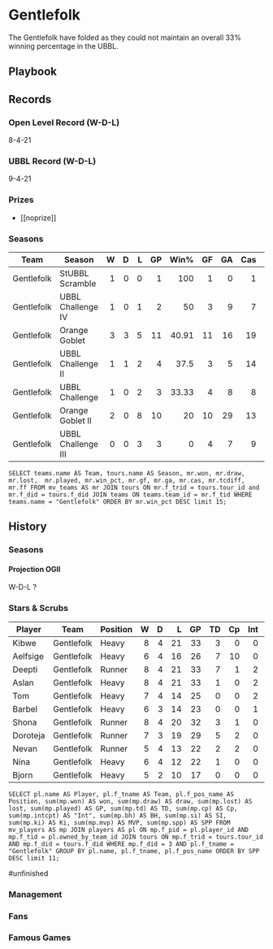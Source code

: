# Gentlefolk

The Gentlefolk have folded as they could not maintain an overall 33% winning percentage in the UBBL.

## Playbook



## Records

### Open Level Record (W-D-L)

8-4-21

### UBBL Record (W-D-L)

9-4-21

### Prizes

* [[noprize]]

### Seasons

| Team      | Season             | W  | D | L | GP | Win% | GF   | GA   | Cas  | CDif | FF   |
|-----------|--------------------|--:|--:|--:|---:|-----:|---:|---:|----:|-----:|---:|
| Gentlefolk | StUBBL Scramble    |    1 |    0 |    0 |      1 |     100 |    1 |    0 |    1 |      0 |    0 |
| Gentlefolk | UBBL Challenge IV  |    1 |    0 |    1 |      2 |      50 |    3 |    9 |    7 |      5 |    1 |
| Gentlefolk | Orange Goblet      |    3 |    3 |    5 |     11 | 40.91 |   11 |   16 |   19 |     -1 |    0 |
| Gentlefolk | UBBL Challenge II  |    1 |    1 |    2 |      4 |    37.5 |    3 |    5 |   14 |      3 |    0 |
| Gentlefolk | UBBL Challenge     |    1 |    0 |    2 |      3 | 33.33 |    4 |    8 |    8 |      2 |    1 |
| Gentlefolk | Orange Goblet II   |    2 |    0 |    8 |     10 |      20 |   10 |   29 |   13 |     -9 |   -2 |
| Gentlefolk | UBBL Challenge III |    0 |    0 |    3 |      3 |       0 |    4 |    7 |    9 |      4 |    0 |

`
SELECT teams.name AS Team, tours.name AS Season, mr.won, mr.draw, mr.lost, 	mr.played, mr.win_pct, mr.gf, mr.ga, mr.cas, mr.tcdiff,	mr.ff FROM mv_teams AS mr JOIN tours ON mr.f_trid = tours.tour_id and mr.f_did = tours.f_did JOIN teams ON teams.team_id = mr.f_tid WHERE teams.name = "Gentlefolk" ORDER BY mr.win_pct DESC limit 15;
`

## History


### Seasons


#### Projection OGII

W-D-L ?


### Stars & Scrubs

| Player           | Team        | Position      | W | D | L | GP | TD | Cp | Int | BH | SI | Ki | MVP | SPP |
|------------------|-------------|---------------|--:|--:|--:|---:|---:|---:|----:|---:|---:|---:|----:|----:|
| Kibwe     | Gentlefolk | Heavy     |    8 |    4 |   21 |   33 |    3 |    0 |    0 |    8 |    5 |    4 |    2 |   53 |
| Aelfsige | Gentlefolk | Heavy     |    6 |    4 |   16 |   26 |    7 |   10 |    0 |    4 |    1 |    1 |    2 |   53 |
| Deepti   | Gentlefolk | Runner |    8 |    4 |   21 |   33 |    7 |    1 |    2 |    0 |    0 |    0 |    3 |   41 |
| Aslan     | Gentlefolk | Heavy     |    8 |    4 |   21 |   33 |    1 |    0 |    2 |    4 |    2 |    0 |    4 |   39 |
| Tom       | Gentlefolk | Heavy     |    7 |    4 |   14 |   25 |    0 |    0 |    2 |    5 |    3 |    0 |    3 |   35 |
| Barbel    | Gentlefolk | Heavy     |    6 |    3 |   14 |   23 |    0 |    0 |    1 |    7 |    4 |    0 |    2 |   34 |
| Shona     | Gentlefolk | Runner |    8 |    4 |   20 |   32 |    3 |    1 |    0 |    0 |    0 |    0 |    4 |   30 |
| Doroteja | Gentlefolk | Runner |    7 |    3 |   19 |   29 |    5 |    2 |    0 |    0 |    0 |    0 |    2 |   27 |
| Nevan    | Gentlefolk | Runner |    5 |    4 |   13 |   22 |    2 |    2 |    0 |    1 |    0 |    0 |    3 |   25 |
| Nina      | Gentlefolk | Heavy     |    6 |    4 |   12 |   22 |    1 |    0 |    0 |    6 |    3 |    2 |    0 |   25 |
| Bjorn     | Gentlefolk | Heavy     |    5 |    2 |   10 |   17 |    0 |    0 |    0 |    3 |    1 |    0 |    3 |   23 |


`
SELECT pl.name AS Player, pl.f_tname AS Team, pl.f_pos_name AS Position, sum(mp.won) AS won, sum(mp.draw) AS draw, sum(mp.lost) AS lost, sum(mp.played) AS GP, sum(mp.td) AS TD, sum(mp.cp) AS Cp, sum(mp.intcpt) AS "Int",	sum(mp.bh) AS BH, sum(mp.si) AS SI,	sum(mp.ki) AS Ki, sum(mp.mvp) AS MVP, sum(mp.spp) AS SPP FROM mv_players AS mp JOIN players AS pl ON mp.f_pid = pl.player_id AND mp.f_tid = pl.owned_by_team_id JOIN tours ON mp.f_trid = tours.tour_id AND mp.f_did = tours.f_did WHERE mp.f_did = 3 AND pl.f_tname = "Gentlefolk" GROUP BY pl.name, pl.f_tname, pl.f_pos_name ORDER BY SPP DESC limit 11;
`

#unfinished 

### Management

### Fans


### Famous Games


